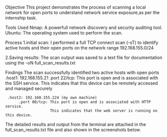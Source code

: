 Objective
This project demonstrates the process of scanning a local network for open ports to
understand network service exposure,as per the internship task.


Tools Used
Nmap: A powerfull network discovery and security auditing tool.
Ubuntu: The operating system used to perform the scan.


Process
1.initial scan: I performed a full TCP connect scan (-sT) to identify active hosts and
                their open ports on the network range 192.168.155.0/24

2.Saving results: The scan output was saved to a text file for documentation using the -oN
                  full_scan_results.txt


Findings
The scan successfully identified two active hosts with open ports
     .host1: 192.168.155.21
          .port 22/tcp: This port is open and is associated with the SSH service.
                        This indicates that this device can be remotely accessed and managed securely

     .host2: 192.168.155.224 (my own machine)
          .port 80/tcp: This port is open and is associated with HTTP service.
                        This indicates that the web server is running on this device.

The detailed results and output from the terminal are attached in the full_scan_results.txt file
and also shown in the screenshots below.




